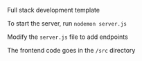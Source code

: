 Full stack development template

To start the server, run `nodemon server.js`

Modify the `server.js` file to add endpoints

The frontend code goes in the `/src` directory
